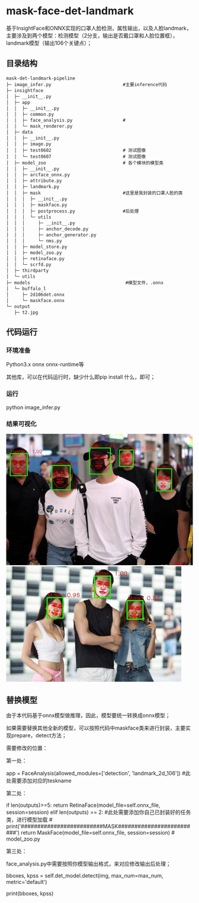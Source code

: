 # mask-face-det-landmark

基于InsightFace和ONNX实现的口罩人脸检测，属性输出，以及人脸landmark，主要涉及到两个模型：检测模型（2分支，输出是否戴口罩和人脸位置框），landmark模型（输出106个关键点）；

## 目录结构

```
mask-det-landmark-pipeline
├─ image_infer.py                           #主要inference代码
├─ insightface
│  ├─ __init__.py
│  ├─ app
│  │  ├─ __init__.py
│  │  ├─ common.py
│  │  ├─ face_analysis.py                   #
│  │  └─ mask_renderer.py
│  ├─ data
│  │  ├─ __init__.py
│  │  ├─ image.py
│  │  ├─ test0602                           # 测试图像
│  │  └─ test0607                           # 测试图像
│  ├─ model_zoo                             # 各个模块的模型类
│  │  ├─ __init__.py
│  │  ├─ arcface_onnx.py
│  │  ├─ attribute.py
│  │  ├─ landmark.py
│  │  ├─ mask                               #这里是我封装的口罩人脸的类
│  │  │  ├─ __init__.py
│  │  │  ├─ maskface.py
│  │  │  ├─ postprocess.py                  #后处理
│  │  │  └─ utils
│  │  │     ├─ __init__.py
│  │  │     ├─ anchor_decode.py
│  │  │     ├─ anchor_generator.py
│  │  │     └─ nms.py
│  │  ├─ model_store.py
│  │  ├─ model_zoo.py
│  │  ├─ retinaface.py
│  │  └─ scrfd.py
│  ├─ thirdparty
│  └─ utils
├─ models                                    #模型文件，.onnx
│  └─ buffalo_l
│     ├─ 2d106det.onnx
│     └─ maskface.onnx
└─ output
   ├─ t2.jpg

```

## 代码运行

### 环境准备

Python3.x
onnx
onnx-runtime等

其他库，可以在代码运行时，缺少什么即pip install 什么，即可；

### 运行

 python image_infer.py
 
 
### 结果可视化
![可视化](https://github.com/zhleternity/mask-face-det-landmark/blob/main/output/t2.jpg)
![可视化](https://github.com/zhleternity/mask-face-det-landmark/blob/main/output/test_00000006.jpg)

## 替换模型

由于本代码基于onnx模型做推理，因此，模型要统一转换成onnx模型；

如果需要替换其他全新的模型，可以按照代码中maskface类来进行封装，主要实现prepare，detect方法；

需要修改的位置：

第一处：

app = FaceAnalysis(allowed_modules=['detection', 'landmark_2d_106'])  #此处需要添加对应的teskname

第二处： 

if len(outputs)>=5:
    return RetinaFace(model_file=self.onnx_file, session=session)
elif len(outputs) == 2:                                                #此处需要添加你自己已封装好的任务类，进行模型加载
    # print('#########################MASK#########################')
    return MaskFace(model_file=self.onnx_file, session=session)              # model_zoo.py

第三处：

face_analysis.py中需要按照你模型输出格式，来对应修改输出后处理；
 
bboxes, kpss = self.det_model.detect(img,
                                             max_num=max_num,
                                             metric='default')

print(bboxes, kpss)
